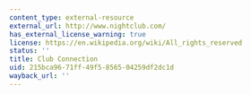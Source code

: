```yaml
---
content_type: external-resource
external_url: http://www.nightclub.com/
has_external_license_warning: true
license: https://en.wikipedia.org/wiki/All_rights_reserved
status: ''
title: Club Connection
uid: 215bca96-71ff-49f5-8565-04259df2dc1d
wayback_url: ''
---
```

